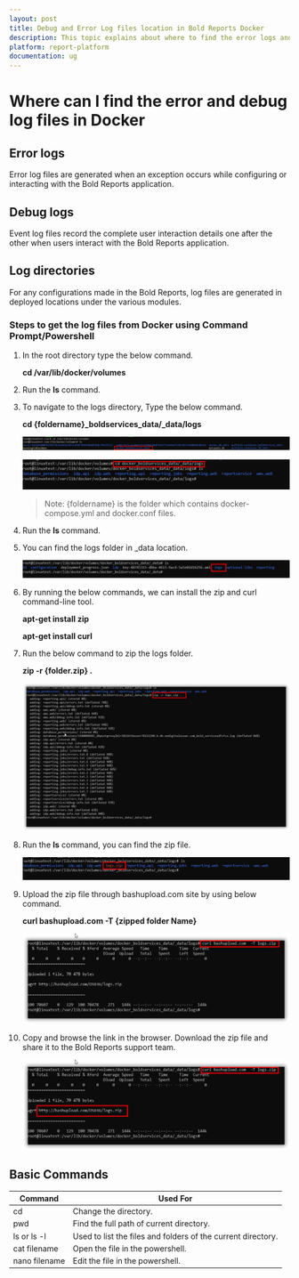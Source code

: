 ```yaml
---
layout: post
title: Debug and Error Log files location in Bold Reports Docker
description: This topic explains about where to find the error logs and debug files to identify the issues in the Bold Reports Docker.
platform: report-platform
documentation: ug
---
```


# Where can I find the error and debug log files in Docker

## Error logs

Error log files are generated when an exception occurs while configuring or interacting with the Bold Reports application.

## Debug logs

Event log files record the complete user interaction details one after the other when users interact with the Bold Reports application.

## Log directories

For any configurations made in the Bold Reports, log files are generated in deployed locations under the various modules.

### Steps to get the log files from Docker using Command Prompt/Powershell

1. In the root directory type the below command.

   **cd /var/lib/docker/volumes**

2. Run the **ls** command.

3. To navigate to the logs directory, Type the below command.

   **cd {foldername}\_boldservices\_data/_data/logs**

   ![Logs](/static/assets/on-premise/images/faq/docker-folder.png)

   ![Logs Directory](/static/assets/on-premise/images/faq/docker-logs.png)

   >Note: {foldername} is the folder which contains docker-compose.yml and docker.conf files.

4. Run the **ls** command.

5. You can find the logs folder in _data location.

   ![Directory](/static/assets/on-premise/images/faq/logs-folder-docker.png)

6. By running the below commands, we can install the zip and curl command-line tool.

   **apt-get install zip**

   **apt-get install curl**

7. Run the below command to zip the logs folder.

   **zip -r {folder.zip} .**

   ![Zip Command](/static/assets/on-premise/images/faq/zip-command.png)

8. Run the **ls** command, you can find the zip file.

   ![Zip Folder](/static/assets/on-premise/images/faq/zipped-folder.png)

9. Upload the zip file through bashupload.com site by using below command.

   **curl bashupload.com  -T {zipped folder Name}**

   ![Crl Command](/static/assets/on-premise/images/faq/curl-docker.png)

10. Copy and browse the link in the browser. Download the zip file and share it to the Bold Reports support team.

    ![URL](/static/assets/on-premise/images/faq/zip-url.png)

## Basic Commands

| Command          | Used For|
|------------------     |------------------------------------------------------------  |
| cd    |    Change the directory.               |
| pwd        |  Find the full path of current directory.     |
| ls or ls -l        | Used to list the files and folders of the current directory.|
| cat filename       | Open the file in the powershell.|
| nano filename       | Edit the file in the powershell.|